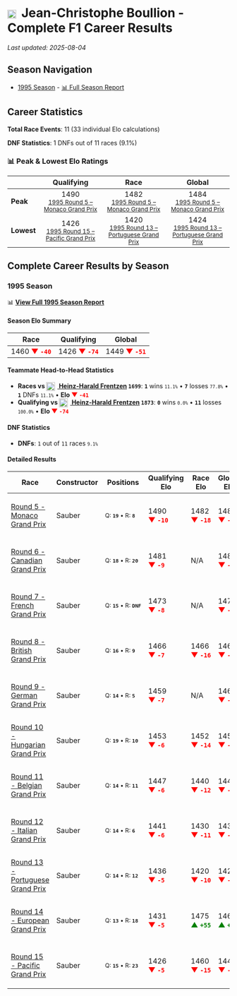 # <img src="https://upload.wikimedia.org/wikipedia/commons/c/c3/Flag_of_France.svg" alt="France" width="20" height="auto" style="vertical-align: middle; margin-right: 5px;" onerror="this.outerHTML='🇫🇷'; this.style.marginRight='5px';"/> Jean-Christophe Boullion - Complete F1 Career Results

*Last updated: 2025-08-04*

## Season Navigation

- [1995 Season](#1995-season) - [📊 Full Season Report](../seasons/1995-season-report)

## Career Statistics

**Total Race Events**: 11 (33 individual Elo calculations)

**DNF Statistics**: 1 DNFs out of 11 races (9.1%)

### 📊 Peak & Lowest Elo Ratings

| &nbsp; | Qualifying | Race | Global |
|-------|------------|------|--------|
| **Peak** | <center> 1490 <br/><small> [1995 Round 5 – Monaco Grand Prix](../seasons/1995-season-report#round-5-monaco-grand-prix) </small></center> | <center> 1482 <br/><small> [1995 Round 5 – Monaco Grand Prix](../seasons/1995-season-report#round-5-monaco-grand-prix) </small></center> | <center> 1484  <br/><small> [1995 Round 5 – Monaco Grand Prix](../seasons/1995-season-report#round-5-monaco-grand-prix) </small></center> |
| **Lowest** | <center> 1426 <br/><small> [1995 Round 15 – Pacific Grand Prix](../seasons/1995-season-report#round-15-pacific-grand-prix) </small></center> | <center> 1420 <br/><small> [1995 Round 13 – Portuguese Grand Prix](../seasons/1995-season-report#round-13-portuguese-grand-prix) </small></center> | <center> 1424 <br/><small> [1995 Round 13 – Portuguese Grand Prix](../seasons/1995-season-report#round-13-portuguese-grand-prix) </small></center> |


## Complete Career Results by Season

### 1995 Season

📊 **[View Full 1995 Season Report](../seasons/1995-season-report)**

#### Season Elo Summary

| Race | Qualifying | Global |
|------|------------|--------|
| 1460 **<span style="color: red;">▼&nbsp;`-40`</span>** | 1426 **<span style="color: red;">▼&nbsp;`-74`</span>** | 1449 **<span style="color: red;">▼&nbsp;`-51`</span>** |

#### Teammate Head-to-Head Statistics

- **Races vs [<img src="https://upload.wikimedia.org/wikipedia/commons/b/ba/Flag_of_Germany.svg" alt="Germany" width="20" height="auto" style="vertical-align: middle; margin-right: 5px;" onerror="this.outerHTML='🇩🇪'; this.style.marginRight='5px';"/> Heinz-Harald Frentzen](heinz-harald-frentzen) `1699`**: **`1`** wins <small>`11.1%`</small> • **`7`** losses <small>`77.8%`</small> • **`1`** DNFs <small>`11.1%`</small> • **Elo <span style="color: red;">▼&nbsp;`-41`</span>**
- **Qualifying vs [<img src="https://upload.wikimedia.org/wikipedia/commons/b/ba/Flag_of_Germany.svg" alt="Germany" width="20" height="auto" style="vertical-align: middle; margin-right: 5px;" onerror="this.outerHTML='🇩🇪'; this.style.marginRight='5px';"/> Heinz-Harald Frentzen](heinz-harald-frentzen) `1873`**: **`0`** wins <small>`0.0%`</small> • **`11`** losses <small>`100.0%`</small> • **Elo <span style="color: red;">▼&nbsp;`-74`</span>**

#### DNF Statistics

- **DNFs**: `1` out of `11` races <small>`9.1%`</small>

#### Detailed Results

| Race | Constructor | Positions | Qualifying Elo | Race Elo | Global Elo | Teammate |
|------|-------------|-----------|----------------|----------|------------|----------|
| [Round 5 - Monaco Grand Prix](../seasons/1995-season-report#round-5-monaco-grand-prix) | Sauber | <small>Q:&nbsp;**`19`**&nbsp;•&nbsp;R:&nbsp;**`8`**</small> | 1490 **<span style="color: red;">▼&nbsp;`-10`</span>** | 1482 **<span style="color: red;">▼&nbsp;`-18`</span>** | 1484 **<span style="color: red;">▼&nbsp;`-16`</span>** | [<img src="https://upload.wikimedia.org/wikipedia/commons/b/ba/Flag_of_Germany.svg" alt="Germany" width="20" height="auto" style="vertical-align: middle; margin-right: 5px;" onerror="this.outerHTML='🇩🇪'; this.style.marginRight='5px';"/> Heinz-Harald Frentzen](heinz-harald-frentzen)<br/><small>Q:&nbsp;**`14`**&nbsp;•&nbsp;R:&nbsp;**`6`**</small> |
| [Round 6 - Canadian Grand Prix](../seasons/1995-season-report#round-6-canadian-grand-prix) | Sauber | <small>Q:&nbsp;**`18`**&nbsp;•&nbsp;R:&nbsp;**`20`**</small> | 1481 **<span style="color: red;">▼&nbsp;`-9`</span>** | N/A | 1482 **<span style="color: red;">▼&nbsp;`-3`</span>** | [<img src="https://upload.wikimedia.org/wikipedia/commons/b/ba/Flag_of_Germany.svg" alt="Germany" width="20" height="auto" style="vertical-align: middle; margin-right: 5px;" onerror="this.outerHTML='🇩🇪'; this.style.marginRight='5px';"/> Heinz-Harald Frentzen](heinz-harald-frentzen)<br/><small>Q:&nbsp;**`12`**&nbsp;•&nbsp;R:&nbsp;**`DNF`**</small> |
| [Round 7 - French Grand Prix](../seasons/1995-season-report#round-7-french-grand-prix) | Sauber | <small>Q:&nbsp;**`15`**&nbsp;•&nbsp;R:&nbsp;**`DNF`**</small> | 1473 **<span style="color: red;">▼&nbsp;`-8`</span>** | N/A | 1479 **<span style="color: red;">▼&nbsp;`-2`</span>** | [<img src="https://upload.wikimedia.org/wikipedia/commons/b/ba/Flag_of_Germany.svg" alt="Germany" width="20" height="auto" style="vertical-align: middle; margin-right: 5px;" onerror="this.outerHTML='🇩🇪'; this.style.marginRight='5px';"/> Heinz-Harald Frentzen](heinz-harald-frentzen)<br/><small>Q:&nbsp;**`12`**&nbsp;•&nbsp;R:&nbsp;**`10`**</small> |
| [Round 8 - British Grand Prix](../seasons/1995-season-report#round-8-british-grand-prix) | Sauber | <small>Q:&nbsp;**`16`**&nbsp;•&nbsp;R:&nbsp;**`9`**</small> | 1466 **<span style="color: red;">▼&nbsp;`-7`</span>** | 1466 **<span style="color: red;">▼&nbsp;`-16`</span>** | 1466 **<span style="color: red;">▼&nbsp;`-13`</span>** | [<img src="https://upload.wikimedia.org/wikipedia/commons/b/ba/Flag_of_Germany.svg" alt="Germany" width="20" height="auto" style="vertical-align: middle; margin-right: 5px;" onerror="this.outerHTML='🇩🇪'; this.style.marginRight='5px';"/> Heinz-Harald Frentzen](heinz-harald-frentzen)<br/><small>Q:&nbsp;**`12`**&nbsp;•&nbsp;R:&nbsp;**`6`**</small> |
| [Round 9 - German Grand Prix](../seasons/1995-season-report#round-9-german-grand-prix) | Sauber | <small>Q:&nbsp;**`14`**&nbsp;•&nbsp;R:&nbsp;**`5`**</small> | 1459 **<span style="color: red;">▼&nbsp;`-7`</span>** | N/A | 1464 **<span style="color: red;">▼&nbsp;`-2`</span>** | [<img src="https://upload.wikimedia.org/wikipedia/commons/b/ba/Flag_of_Germany.svg" alt="Germany" width="20" height="auto" style="vertical-align: middle; margin-right: 5px;" onerror="this.outerHTML='🇩🇪'; this.style.marginRight='5px';"/> Heinz-Harald Frentzen](heinz-harald-frentzen)<br/><small>Q:&nbsp;**`11`**&nbsp;•&nbsp;R:&nbsp;**`DNF`**</small> |
| [Round 10 - Hungarian Grand Prix](../seasons/1995-season-report#round-10-hungarian-grand-prix) | Sauber | <small>Q:&nbsp;**`19`**&nbsp;•&nbsp;R:&nbsp;**`10`**</small> | 1453 **<span style="color: red;">▼&nbsp;`-6`</span>** | 1452 **<span style="color: red;">▼&nbsp;`-14`</span>** | 1452 **<span style="color: red;">▼&nbsp;`-12`</span>** | [<img src="https://upload.wikimedia.org/wikipedia/commons/b/ba/Flag_of_Germany.svg" alt="Germany" width="20" height="auto" style="vertical-align: middle; margin-right: 5px;" onerror="this.outerHTML='🇩🇪'; this.style.marginRight='5px';"/> Heinz-Harald Frentzen](heinz-harald-frentzen)<br/><small>Q:&nbsp;**`11`**&nbsp;•&nbsp;R:&nbsp;**`5`**</small> |
| [Round 11 - Belgian Grand Prix](../seasons/1995-season-report#round-11-belgian-grand-prix) | Sauber | <small>Q:&nbsp;**`14`**&nbsp;•&nbsp;R:&nbsp;**`11`**</small> | 1447 **<span style="color: red;">▼&nbsp;`-6`</span>** | 1440 **<span style="color: red;">▼&nbsp;`-12`</span>** | 1442 **<span style="color: red;">▼&nbsp;`-10`</span>** | [<img src="https://upload.wikimedia.org/wikipedia/commons/b/ba/Flag_of_Germany.svg" alt="Germany" width="20" height="auto" style="vertical-align: middle; margin-right: 5px;" onerror="this.outerHTML='🇩🇪'; this.style.marginRight='5px';"/> Heinz-Harald Frentzen](heinz-harald-frentzen)<br/><small>Q:&nbsp;**`10`**&nbsp;•&nbsp;R:&nbsp;**`4`**</small> |
| [Round 12 - Italian Grand Prix](../seasons/1995-season-report#round-12-italian-grand-prix) | Sauber | <small>Q:&nbsp;**`14`**&nbsp;•&nbsp;R:&nbsp;**`6`**</small> | 1441 **<span style="color: red;">▼&nbsp;`-6`</span>** | 1430 **<span style="color: red;">▼&nbsp;`-11`</span>** | 1433 **<span style="color: red;">▼&nbsp;`-9`</span>** | [<img src="https://upload.wikimedia.org/wikipedia/commons/b/ba/Flag_of_Germany.svg" alt="Germany" width="20" height="auto" style="vertical-align: middle; margin-right: 5px;" onerror="this.outerHTML='🇩🇪'; this.style.marginRight='5px';"/> Heinz-Harald Frentzen](heinz-harald-frentzen)<br/><small>Q:&nbsp;**`10`**&nbsp;•&nbsp;R:&nbsp;**`3`**</small> |
| [Round 13 - Portuguese Grand Prix](../seasons/1995-season-report#round-13-portuguese-grand-prix) | Sauber | <small>Q:&nbsp;**`14`**&nbsp;•&nbsp;R:&nbsp;**`12`**</small> | 1436 **<span style="color: red;">▼&nbsp;`-5`</span>** | 1420 **<span style="color: red;">▼&nbsp;`-10`</span>** | 1424 **<span style="color: red;">▼&nbsp;`-8`</span>** | [<img src="https://upload.wikimedia.org/wikipedia/commons/b/ba/Flag_of_Germany.svg" alt="Germany" width="20" height="auto" style="vertical-align: middle; margin-right: 5px;" onerror="this.outerHTML='🇩🇪'; this.style.marginRight='5px';"/> Heinz-Harald Frentzen](heinz-harald-frentzen)<br/><small>Q:&nbsp;**`5`**&nbsp;•&nbsp;R:&nbsp;**`6`**</small> |
| [Round 14 - European Grand Prix](../seasons/1995-season-report#round-14-european-grand-prix) | Sauber | <small>Q:&nbsp;**`13`**&nbsp;•&nbsp;R:&nbsp;**`18`**</small> | 1431 **<span style="color: red;">▼&nbsp;`-5`</span>** | 1475 **<span style="color: green;">▲&nbsp;`+55`</span>** | 1461 **<span style="color: green;">▲&nbsp;`+37`</span>** | [<img src="https://upload.wikimedia.org/wikipedia/commons/b/ba/Flag_of_Germany.svg" alt="Germany" width="20" height="auto" style="vertical-align: middle; margin-right: 5px;" onerror="this.outerHTML='🇩🇪'; this.style.marginRight='5px';"/> Heinz-Harald Frentzen](heinz-harald-frentzen)<br/><small>Q:&nbsp;**`8`**&nbsp;•&nbsp;R:&nbsp;**`21`**</small> |
| [Round 15 - Pacific Grand Prix](../seasons/1995-season-report#round-15-pacific-grand-prix) | Sauber | <small>Q:&nbsp;**`15`**&nbsp;•&nbsp;R:&nbsp;**`23`**</small> | 1426 **<span style="color: red;">▼&nbsp;`-5`</span>** | 1460 **<span style="color: red;">▼&nbsp;`-15`</span>** | 1449 **<span style="color: red;">▼&nbsp;`-12`</span>** | [<img src="https://upload.wikimedia.org/wikipedia/commons/b/ba/Flag_of_Germany.svg" alt="Germany" width="20" height="auto" style="vertical-align: middle; margin-right: 5px;" onerror="this.outerHTML='🇩🇪'; this.style.marginRight='5px';"/> Heinz-Harald Frentzen](heinz-harald-frentzen)<br/><small>Q:&nbsp;**`8`**&nbsp;•&nbsp;R:&nbsp;**`7`**</small> |


